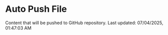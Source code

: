 # Auto Push File

Content that will be pushed to GitHub repository.
Last updated: 07/04/2025, 01:47:03 AM